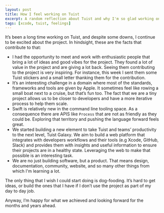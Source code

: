```yaml
---
layout: post
title: How I feel working on Tuist
excerpt: A random reflection about Tuist and why I'm so glad working on it.
tags: [xcode, tuist, feelings]
---
```


It’s been a long time working on Tuist, and despite some downs, I continue to be excited about the project. In hindsight, these are the facts that contribute to that:

* I had the opportunity to meet and work with enthusiastic people that bring a lot of ideas and good vibes for the project. They found a lot of value in the project and are giving a lot back. Seeing them contributing to the project is very inspiring. For instance, this week I sent them some Tuist stickers and a small letter thanking them for the contribution.
* It’s an interesting challenge in a domain where most of the standards, frameworks and tools are given by Apple. It sometimes feel like rowing a small boat next to a cruise, but that’s fun too. The fact that we are a tiny project allows us to be closer to developers and have a more iterative process to help them scale.
* Swift is relatively new in the command line tooling space. As a consequence there are APIS like `Process` that are not as friendly as they could be. Exploring that territory and pushing the language forward feels great.
* We started building a new element to take Tuist and teams’ productivity to the next level, Tuist Galaxy. We aim to build a web platform that integrates with developers workflows and their tools (e.g Xcode, GitHub, Slack) and provides them with insights and useful information to ensure their projects are in a healthy state. Leveraging the web to make that possible is an interesting task.
* We are no just building software, but a product. That means design, documentation, community, website, and so many other things from which I'm learning a lot.

The only thing that I wish I could start doing is dog-fooding. It’s hard to get ideas, or build the ones that I have if I don’t use the project as part of my day to day job.

Anyway, I’m happy for what we achieved and looking forward for the months and years ahead. 